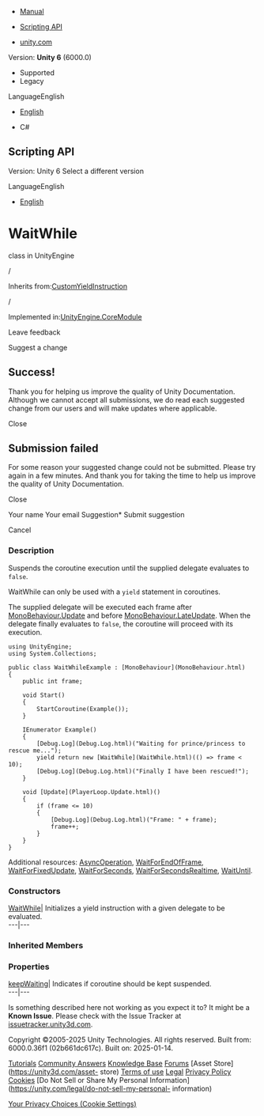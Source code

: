 [ ]()

  * [Manual](../Manual/index.html)
  * [Scripting API](../ScriptReference/index.html)

  * [unity.com](https://unity.com/)

Version: **Unity 6** (6000.0)

  * Supported
  * Legacy

LanguageEnglish

  * [English]()

  * C#

[ ](https://docs.unity3d.com)

## Scripting API

Version: Unity 6 Select a different version

LanguageEnglish

  * [English]()

# WaitWhile

class in UnityEngine

/

Inherits from:[CustomYieldInstruction](CustomYieldInstruction.html)

/

Implemented in:[UnityEngine.CoreModule](UnityEngine.CoreModule.html)

Leave feedback

Suggest a change

## Success!

Thank you for helping us improve the quality of Unity Documentation. Although
we cannot accept all submissions, we do read each suggested change from our
users and will make updates where applicable.

Close

## Submission failed

For some reason your suggested change could not be submitted. Please <a>try
again</a> in a few minutes. And thank you for taking the time to help us
improve the quality of Unity Documentation.

Close

Your name Your email Suggestion* Submit suggestion

Cancel

[ ]()

### Description

Suspends the coroutine execution until the supplied delegate evaluates to
`false`.

WaitWhile can only be used with a `yield` statement in coroutines.  
  
The supplied delegate will be executed each frame after
[MonoBehaviour.Update](MonoBehaviour.Update.html) and before
[MonoBehaviour.LateUpdate](MonoBehaviour.LateUpdate.html). When the delegate
finally evaluates to `false`, the coroutine will proceed with its execution.

    
    
    using UnityEngine;
    using System.Collections;  
      
    public class WaitWhileExample : [MonoBehaviour](MonoBehaviour.html)
    {
        public int frame;  
      
        void Start()
        {
            StartCoroutine(Example());
        }  
      
        IEnumerator Example()
        {
            [Debug.Log](Debug.Log.html)("Waiting for prince/princess to rescue me...");
            yield return new [WaitWhile](WaitWhile.html)(() => frame < 10);
            [Debug.Log](Debug.Log.html)("Finally I have been rescued!");
        }  
      
        void [Update](PlayerLoop.Update.html)()
        {
            if (frame <= 10)
            {
                [Debug.Log](Debug.Log.html)("Frame: " + frame);
                frame++;
            }
        }
    }
    

Additional resources: [AsyncOperation](AsyncOperation.html),
[WaitForEndOfFrame](WaitForEndOfFrame.html),
[WaitForFixedUpdate](WaitForFixedUpdate.html),
[WaitForSeconds](WaitForSeconds.html),
[WaitForSecondsRealtime](WaitForSecondsRealtime.html),
[WaitUntil](WaitUntil.html).

### Constructors

[WaitWhile](WaitWhile-ctor.html)| Initializes a yield instruction with a given
delegate to be evaluated.  
---|---  
  
### Inherited Members

### Properties

[keepWaiting](CustomYieldInstruction-keepWaiting.html)| Indicates if coroutine
should be kept suspended.  
---|---  
  
Is something described here not working as you expect it to? It might be a
**Known Issue**. Please check with the Issue Tracker at
[issuetracker.unity3d.com](https://issuetracker.unity3d.com).

Copyright ©2005-2025 Unity Technologies. All rights reserved. Built from:
6000.0.36f1 (02b661dc617c). Built on: 2025-01-14.

[Tutorials](https://unity3d.com/learn) [Community
Answers](https://answers.unity3d.com) [Knowledge
Base](https://support.unity3d.com/hc/en-us)
[Forums](https://forum.unity3d.com) [Asset Store](https://unity3d.com/asset-
store) [Terms of use](https://docs.unity3d.com/Manual/TermsOfUse.html)
[Legal](https://unity.com/legal) [Privacy
Policy](https://unity.com/legal/privacy-policy)
[Cookies](https://unity.com/legal/cookie-policy) [Do Not Sell or Share My
Personal Information](https://unity.com/legal/do-not-sell-my-personal-
information)

[Your Privacy Choices (Cookie Settings)](javascript:void\(0\);)

